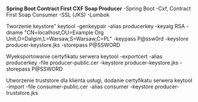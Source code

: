 **Spring Boot Contract First CXF Soap Producer**
-Spring Boot
-Cxf, Contract First Soap Consumer
-SSL (JKS)
-Lombok

Tworzenie keystore"
keytool -genkeypair -alias producerkey -keyalg RSA -dname "CN=localhost,OU=Example Org Unit,O=Dalgim,L=Warsaw,S=Warsaw,C=PL" -keypass P@ssw0rd -keystore producer-keystore.jks -storepass P@SSWORD

Wyeksportowanie certyfikatu serwera
keytool -exportcert -alias producerkey -file producer-public.cer -keystore producer-keystore.jks -storepass P@SSWORD

Utworzenie truststore dla klienta usługi, dodanie certyfikatu serwera
keytool -import -file consumer-public.cer -alias consumer -keystore producer-truststore.jks

